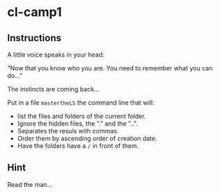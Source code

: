 # cl-camp1

## Instructions

A little voice speaks in your head:

"Now that you know who you are. You need to remember what you can do..."

The instincts are coming back...

Put in a file `mastertheLS` the command line that will:

- list the files and folders of the current folder.
- Ignore the hidden files, the "." and the "..".
- Separates the resuls with commas.
- Order them by ascending order of creation date.
- Have the folders have a `/` in front of them.

## Hint

Read the man...
